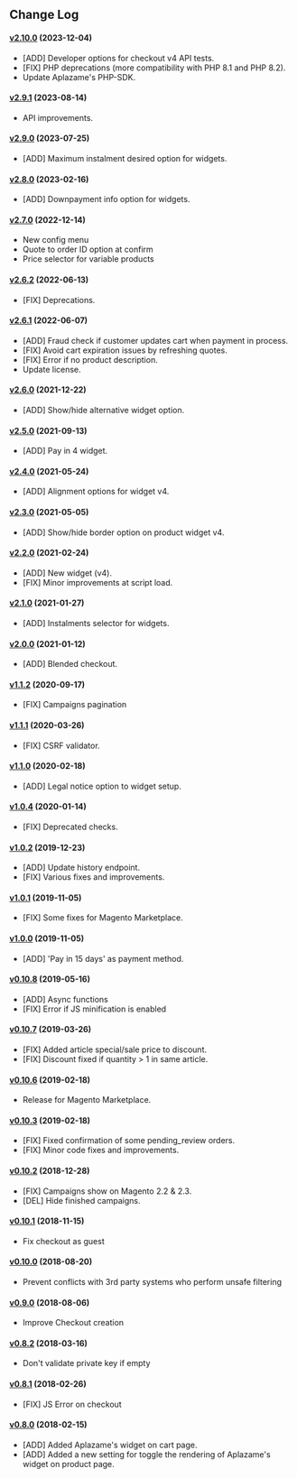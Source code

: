 ## Change Log

#### [v2.10.0](https://github.com/aplazame/magento2/tree/v2.10.0) (2023-12-04)

* [ADD] Developer options for checkout v4 API tests.
* [FIX] PHP deprecations (more compatibility with PHP 8.1 and PHP 8.2).
* Update Aplazame's PHP-SDK.

#### [v2.9.1](https://github.com/aplazame/magento2/tree/v2.9.1) (2023-08-14)

* API improvements.

#### [v2.9.0](https://github.com/aplazame/magento2/tree/v2.9.0) (2023-07-25)

* [ADD] Maximum instalment desired option for widgets.

#### [v2.8.0](https://github.com/aplazame/magento2/tree/v2.8.0) (2023-02-16)

* [ADD] Downpayment info option for widgets.

#### [v2.7.0](https://github.com/aplazame/magento2/tree/v2.7.0) (2022-12-14)

* New config menu
* Quote to order ID option at confirm
* Price selector for variable products

#### [v2.6.2](https://github.com/aplazame/magento2/tree/v2.6.2) (2022-06-13)

* [FIX] Deprecations.

#### [v2.6.1](https://github.com/aplazame/magento2/tree/v2.6.1) (2022-06-07)

* [ADD] Fraud check if customer updates cart when payment in process.
* [FIX] Avoid cart expiration issues by refreshing quotes.
* [FIX] Error if no product description.
* Update license.

#### [v2.6.0](https://github.com/aplazame/magento2/tree/v2.6.0) (2021-12-22)

* [ADD] Show/hide alternative widget option.

#### [v2.5.0](https://github.com/aplazame/magento2/tree/v2.5.0) (2021-09-13)

* [ADD] Pay in 4 widget.

#### [v2.4.0](https://github.com/aplazame/magento2/tree/v2.4.0) (2021-05-24)

* [ADD] Alignment options for widget v4.

#### [v2.3.0](https://github.com/aplazame/magento2/tree/v2.3.0) (2021-05-05)

* [ADD] Show/hide border option on product widget v4.

#### [v2.2.0](https://github.com/aplazame/magento2/tree/v2.2.0) (2021-02-24)

* [ADD] New widget (v4).
* [FIX] Minor improvements at script load.

#### [v2.1.0](https://github.com/aplazame/magento2/tree/v2.1.0) (2021-01-27)

* [ADD] Instalments selector for widgets.

#### [v2.0.0](https://github.com/aplazame/magento2/tree/v2.0.0) (2021-01-12)

* [ADD] Blended checkout.

#### [v1.1.2](https://github.com/aplazame/magento2/tree/v1.1.2) (2020-09-17)

* [FIX] Campaigns pagination

#### [v1.1.1](https://github.com/aplazame/magento2/tree/v1.1.1) (2020-03-26)

* [FIX] CSRF validator.

#### [v1.1.0](https://github.com/aplazame/magento2/tree/v1.1.0) (2020-02-18)

* [ADD] Legal notice option to widget setup.

#### [v1.0.4](https://github.com/aplazame/magento2/tree/v1.0.4) (2020-01-14)

* [FIX] Deprecated checks.

#### [v1.0.2](https://github.com/aplazame/magento2/tree/v1.0.2) (2019-12-23)

* [ADD] Update history endpoint.
* [FIX] Various fixes and improvements.

#### [v1.0.1](https://github.com/aplazame/magento2/tree/v1.0.1) (2019-11-05)

* [FIX] Some fixes for Magento Marketplace.

#### [v1.0.0](https://github.com/aplazame/magento2/tree/v1.0.0) (2019-11-05)

* [ADD] 'Pay in 15 days' as payment method.

#### [v0.10.8](https://github.com/aplazame/magento2/tree/v0.10.8) (2019-05-16)

* [ADD] Async functions
* [FIX] Error if JS minification is enabled

#### [v0.10.7](https://github.com/aplazame/magento2/tree/v0.10.7) (2019-03-26)

* [FIX] Added article special/sale price to discount.
* [FIX] Discount fixed if quantity > 1 in same article.

#### [v0.10.6](https://github.com/aplazame/magento2/tree/v0.10.6) (2019-02-18)

* Release for Magento Marketplace.

#### [v0.10.3](https://github.com/aplazame/magento2/tree/v0.10.3) (2019-02-18)

* [FIX] Fixed confirmation of some pending_review orders.
* [FIX] Minor code fixes and improvements.

#### [v0.10.2](https://github.com/aplazame/magento2/tree/v0.10.2) (2018-12-28)

* [FIX] Campaigns show on Magento 2.2 & 2.3.
* [DEL] Hide finished campaigns.

#### [v0.10.1](https://github.com/aplazame/magento2/tree/v0.10.1) (2018-11-15)

* Fix checkout as guest

#### [v0.10.0](https://github.com/aplazame/magento2/tree/v0.10.0) (2018-08-20)

* Prevent conflicts with 3rd party systems who perform unsafe filtering

#### [v0.9.0](https://github.com/aplazame/magento2/tree/v0.9.0) (2018-08-06)

* Improve Checkout creation

#### [v0.8.2](https://github.com/aplazame/magento2/tree/v0.8.2) (2018-03-16)

* Don't validate private key if empty

#### [v0.8.1](https://github.com/aplazame/magento2/tree/v0.8.1) (2018-02-26)

* [FIX] JS Error on checkout

#### [v0.8.0](https://github.com/aplazame/magento2/tree/v0.8.0) (2018-02-15)

* [ADD] Added Aplazame's widget on cart page.
* [ADD] Added a new setting for toggle the rendering of Aplazame's widget on product page.
